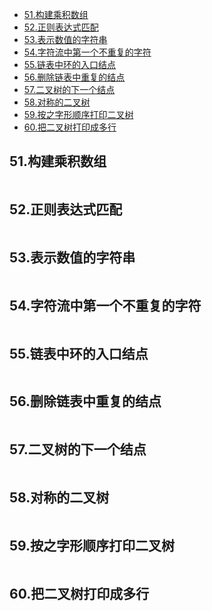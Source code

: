 <!-- TOC -->

- [51.构建乘积数组](#51构建乘积数组)
- [52.正则表达式匹配](#52正则表达式匹配)
- [53.表示数值的字符串](#53表示数值的字符串)
- [54.字符流中第一个不重复的字符](#54字符流中第一个不重复的字符)
- [55.链表中环的入口结点](#55链表中环的入口结点)
- [56.删除链表中重复的结点](#56删除链表中重复的结点)
- [57.二叉树的下一个结点](#57二叉树的下一个结点)
- [58.对称的二叉树](#58对称的二叉树)
- [59.按之字形顺序打印二叉树](#59按之字形顺序打印二叉树)
- [60.把二叉树打印成多行](#60把二叉树打印成多行)

<!-- /TOC -->
## 51.构建乘积数组
>

```java

```

## 52.正则表达式匹配
>

```java

```

## 53.表示数值的字符串
>

```java

```

## 54.字符流中第一个不重复的字符
>

```java

```

## 55.链表中环的入口结点
>

```java

```

## 56.删除链表中重复的结点
>

```java

```

## 57.二叉树的下一个结点
>

```java

```

## 58.对称的二叉树
>

```java

```

## 59.按之字形顺序打印二叉树
>

```java

```

## 60.把二叉树打印成多行
>

```java

```